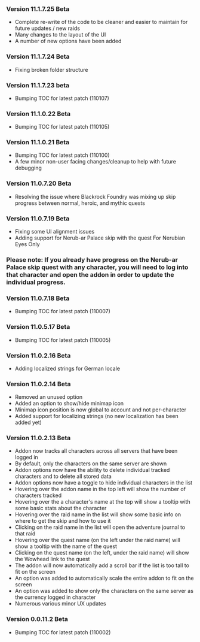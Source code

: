 ### Version 11.1.7.25 Beta

- Complete re-write of the code to be cleaner and easier to maintain for future updates / new raids
- Many changes to the layout of the UI
- A number of new options have been added


### Version 11.1.7.24 Beta

- Fixing broken folder structure


### Version 11.1.7.23 beta
- Bumping TOC for latest patch (110107)


### Version 11.1.0.22 Beta

- Bumping TOC for latest patch (110105)


### Version 11.1.0.21 Beta

- Bumping TOC for latest patch (110100)
- A few minor non-user facing changes/cleanup to help with future debugging


### Version 11.0.7.20 Beta

- Resolving the issue where Blackrock Foundry was mixing up skip progress between normal, heroic, and mythic quests


### Version 11.0.7.19 Beta

- Fixing some UI alignment issues
- Adding support for Nerub-ar Palace skip with the quest For Nerubian Eyes Only
### Please note: If you already have progress on the Nerub-ar Palace skip quest with any character, you will need to log into that character and open the addon in order to update the individual progress.


### Version 11.0.7.18 Beta

- Bumping TOC for latest patch (110007)


### Version 11.0.5.17 Beta

- Bumping TOC for latest patch (110005)


### Version 11.0.2.16 Beta

- Adding localized strings for German locale


### Version 11.0.2.14 Beta

- Removed an unused option
- Added an option to show/hide minimap icon
- Minimap icon position is now global to account and not per-character
- Added support for localizing strings (no new localization has been added yet)


### Version 11.0.2.13 Beta

- Addon now tracks all characters across all servers that have been logged in
- By default, only the characters on the same server are shown
- Addon options now have the ability to delete individual tracked characters and to delete all stored data
- Addon options now have a toggle to hide individual characters in the list
- Hovering over the addon name in the top left will show the number of characters tracked
- Hovering over the a character's name at the top will show a tooltip with some basic stats about the character
- Hovering over the raid name in the list will show some basic info on where to get the skip and how to use it
- Clicking on the raid name in the list will open the adventure journal to that raid
- Hovering over the quest name (on the left under the raid name) will show a tooltip with the name of the quest
- Clicking on the quest name (on the left, under the raid name) will show the Wowhead link to the quest
- The addon will now automatically add a scroll bar if the list is too tall to fit on the screen
- An option was added to automatically scale the entire addon to fit on the screen
- An option was added to show only the characters on the same server as the currency logged in character
- Numerous various minor UX updates


### Version 0.0.11.2 Beta

- Bumping TOC for latest patch (110002)